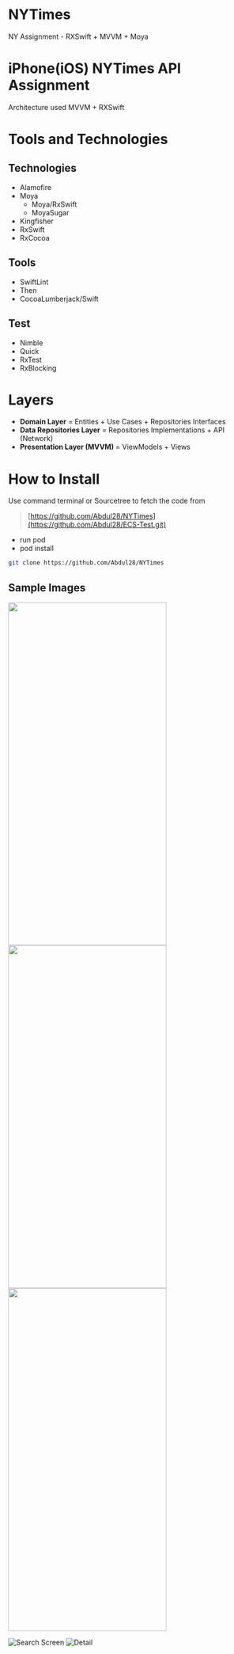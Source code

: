 # NYTimes
NY Assignment  - RXSwift + MVVM + Moya


# iPhone(iOS) NYTimes API Assignment

Architecture used  MVVM + RXSwift

# Tools and Technologies

## Technologies
- Alamofire
- Moya
  - Moya/RxSwift
  - MoyaSugar
- Kingfisher
- RxSwift
- RxCocoa

## Tools
- SwiftLint
- Then
- CocoaLumberjack/Swift

## Test
- Nimble
- Quick
- RxTest
- RxBlocking

# Layers
- **Domain Layer** = Entities + Use Cases + Repositories Interfaces
- **Data Repositories Layer** = Repositories Implementations + API (Network)
- **Presentation Layer (MVVM)** = ViewModels + Views


# How to Install

Use command terminal or Sourcetree to fetch the code from 
> [https://github.com/Abdul28/NYTimes](https://github.com/Abdul28/ECS-Test.git)
- run pod
- pod install

```bash
git clone https://github.com/Abdul28/NYTimes

```

## Sample Images


<img src="https://github.com/Abdul28/NYTimes/blob/main/NYTimes/NYTimes/Resources/Screenshots/screen1.png?raw=true" width="320" height="693" />
<img src="https://github.com/Abdul28/NYTimes/blob/main/NYTimes/NYTimes/Resources/Screenshots/screen2.png?raw=true" width="320" height="693" />
<img src="https://github.com/Abdul28/NYTimes/blob/main/NYTimes/NYTimes/Resources/Screenshots/screen3.png?raw=true" width="320" height="693" />

![Search Screen](https://github.com/Abdul28/NYTimes/blob/main/NYTimes/NYTimes/Resources/Screenshots/screen2.png?raw=true)
![Detail](https://github.com/Abdul28/NYTimes/blob/main/NYTimes/NYTimes/Resources/Screenshots/screen3.png?raw=true)
